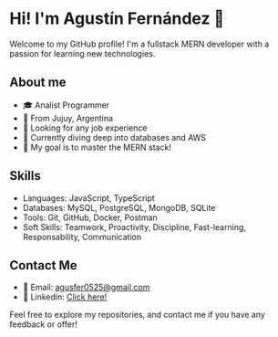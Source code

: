 # Hi! I'm Agustín Fernández 👋

Welcome to my GitHub profile! I'm a fullstack MERN developer with a passion for learning new technologies.

## About me

- 🎓 Analist Programmer
- 📍 From Jujuy, Argentina
- 💼 Looking for any job experience
- 🌱 Currently diving deep into databases and AWS
- 🏁 My goal is to master the MERN stack!

## Skills

- Languages: JavaScript, TypeScript
- Databases: MySQL, PostgreSQL, MongoDB, SQLite
- Tools: Git, GitHub, Docker, Postman
- Soft Skills: Teamwork, Proactivity, Discipline, Fast-learning, Responsability, Communication

## Contact Me

- 📧 Email: agusfer0525@gmail.com
- 💼 Linkedin: <a href='www.linkedin.com/in/leonel-agustin-fernandez'>Click here!</a>

Feel free to explore my repositories, and contact me if you have any feedback or offer!
